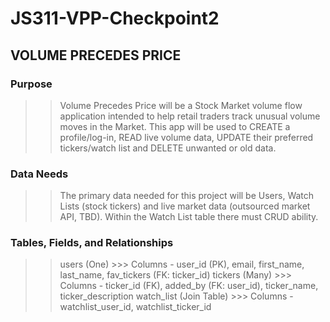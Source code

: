 # JS311-VPP-Checkpoint2

## VOLUME PRECEDES PRICE

### Purpose
>> Volume Precedes Price will be a Stock Market volume flow application intended to help retail traders track unusual volume moves in the Market. This app will be used to CREATE a profile/log-in, READ live volume data, UPDATE their preferred tickers/watch list and DELETE unwanted or old data.

### Data Needs
>> The primary data needed for this project will be Users, Watch Lists (stock tickers) and live market data (outsourced market API, TBD). Within the Watch List table there must CRUD ability.

### Tables, Fields, and Relationships
>> users (One)
    >>> Columns - user_id (PK), email, first_name, last_name, fav_tickers (FK: ticker_id)
>> tickers (Many)
    >>> Columns - ticker_id (FK), added_by (FK: user_id), ticker_name, ticker_description
>> watch_list (Join Table)
    >>> Columns - watchlist_user_id, watchlist_ticker_id